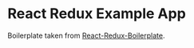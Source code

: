 # React Redux Example App

Boilerplate taken from [React-Redux-Boilerplate](https://github.com/buckyroberts/React-Redux-Boilerplate).
